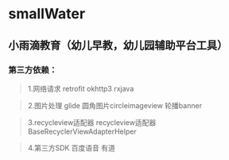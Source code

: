 # smallWater

## 小雨滴教育（幼儿早教，幼儿园辅助平台工具）

### 第三方依赖：

>1.网络请求
retrofit
       okhttp3
      rxjava 
    
>2.图片处理
  glide
   圆角图片circleimageview
   轮播banner
    
>3.recycleview适配器
    recycleview适配器BaseRecyclerViewAdapterHelper
    
>4.第三方SDK
    百度语音
    有道
    
